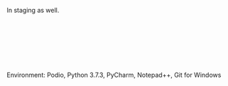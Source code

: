 In staging as well.

<br><br><br><br><br><br>


Environment: Podio, Python 3.7.3, PyCharm, Notepad++, Git for Windows
